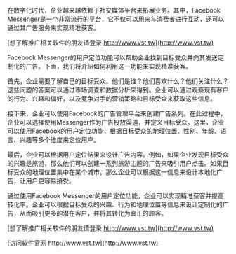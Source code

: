 在数字化时代，企业越来越依赖于社交媒体平台来拓展业务。其中，Facebook Messenger是一个非常流行的平台，它不仅可以用来与消费者进行互动，还可以通过其广告服务来实现精准获客。

[想了解推广相关软件的朋友请登录 http://www.vst.tw](http://www.vst.tw)

Facebook Messenger的用户定位功能可以帮助企业找到目标受众并向其发送定制化的广告。下面，我们将介绍如何利用这一功能来实现精准获客。

首先，企业需要了解自己的目标受众。他们是谁？他们喜欢什么？他们关注什么？这些问题的答案可以通过市场调查和数据分析来得到。企业可以通过观察现有客户的行为、兴趣和偏好，以及竞争对手的营销策略和目标受众来获取这些信息。

接下来，企业可以使用Facebook的广告管理平台来创建广告系列。在此过程中，企业可以选择使用Messenger作为广告投放渠道，并定义目标受众。这里，企业可以使用Facebook的用户定位功能，根据目标受众的地理位置、性别、年龄、语言、兴趣等多个维度来定位用户。

最后，企业可以根据用户定位结果来设计广告内容。例如，如果企业发现目标受众的兴趣是旅游，那么他们可以创建一系列旅游主题的广告来吸引用户点击。如果目标受众的地理位置集中在某个城市，那么企业可以根据这一信息来设计本地化广告，让用户更容易接受。

通过使用Facebook Messenger的用户定位功能，企业可以实现精准获客并提高转化率。企业可以根据目标受众的兴趣、行为和地理位置等信息来设计定制化的广告，从而吸引更多的潜在客户，并将其转化为真正的顾客。

[想了解推广相关软件的朋友请登录 http://www.vst.tw](http://www.vst.tw)


[访问软件官网 http://www.vst.tw](http://www.vst.tw)
